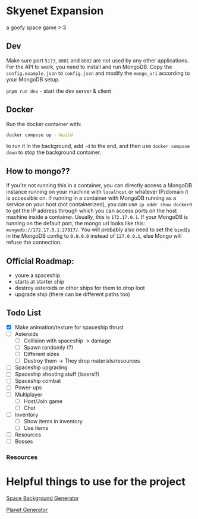 # Skyenet Expansion

a goofy space game >:3

## Dev

Make sure port `5173`, `8081` and `8082` are not used by any other applications.
For the API to work, you need to install and run MongoDB. Copy the `config.example.json` to `config.json` and modify the `mongo_uri` according to your MongoDB setup.

`pnpm run dev` - start the dev server & client

## Docker

Run the docker container with:

```bash
docker compose up --build
```

to run it in the background, add `-d` to the end, and then use `docker compose down` to stop the background container.

## How to mongo??

If you're not running this in a container, you can directly access a MongoDB instance running on your machine with `localhost` or whatever IP/domain it is accessible on.
If running in a container with MongoDB running as a service on your host (not containerized), you can use `ip addr show docker0` to get the IP address through which you can access ports on the host machine inside a container. Usually, this is `172.17.0.1`. If your MongoDB is running on the default port, the mongo uri looks like this: `mongodb://172.17.0.1:27017/`. You will probably also need to set the `bindIp` in the MongoDB config to `0.0.0.0` instead of `127.0.0.1`, else Mongo will refuse the connection.

## Official Roadmap:

- youre a spaceship
- starts at starter ship
- destroy asteroids or other ships for them to drop loot
- upgrade ship (there can be different paths too)

## Todo List

- [x] Make animation/texture for spaceship thrust
- [ ] Asteroids
  - [ ] Collision with spaceship -> damage
  - [ ] Spawn randomly (?)
  - [ ] Different sizes
  - [ ] Destroy them -> They drop materials/resources
- [ ] Spaceship upgrading
- [ ] Spaceship shooting stuff (lasers!!)
- [ ] Spaceship combat
- [ ] Power-ups
- [ ] Multiplayer
  - [ ] Host/Join game
  - [ ] Chat
- [ ] Inventory
  - [ ] Show items in inventory
  - [ ] Use items

- [ ] Resources
- [ ] Bosses

### Resources

# Helpful things to use for the project

[Space Background Generator](https://deep-fold.itch.io/space-background-generator)

[Planet Generator](https://deep-fold.itch.io/pixel-planet-generator)
